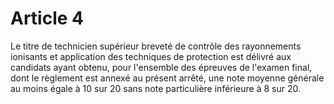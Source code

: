 # Article 4

Le titre de technicien supérieur breveté de contrôle des rayonnements ionisants et application des techniques de protection est délivré aux candidats ayant obtenu, pour l'ensemble des épreuves de l'examen final, dont le règlement est annexé au présent arrêté, une note moyenne générale au moins égale à 10 sur 20 sans note particulière inférieure à 8 sur 20.
